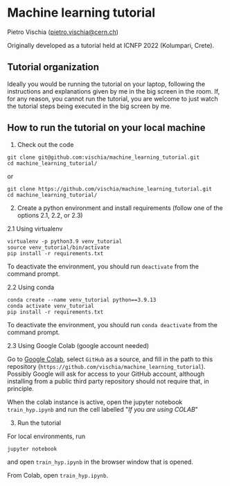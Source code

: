 # Machine learning tutorial
Pietro Vischia (pietro.vischia@cern.ch)

Originally developed as a tutorial held at ICNFP 2022 (Kolumpari, Crete).

## Tutorial organization

Ideally you would be running the tutorial on your laptop, following the instructions and explanations given by me in the big screen in the room.
If, for any reason, you cannot run the tutorial, you are welcome to just watch the tutorial steps being executed in the big screen by me.

## How to run the tutorial on your local machine

1. Check out the code
```
git clone git@github.com:vischia/machine_learning_tutorial.git
cd machine_learning_tutorial/
```
or
```
git clone https://github.com/vischia/machine_learning_tutorial.git
cd machine_learning_tutorial/
```

2. Create a python environment and install requirements (follow one of the options 2.1, 2.2, or 2.3)

2.1 Using virtualenv

```
virtualenv -p python3.9 venv_tutorial
source venv_tutorial/bin/activate
pip install -r requirements.txt
```

To deactivate the environment, you should run `deactivate` from the command prompt.

2.2 Using conda

```
conda create --name venv_tutorial python==3.9.13
conda activate venv_tutorial
pip install -r requirements.txt
```

To deactivate the environment, you should run `conda deactivate` from the command prompt.


2.3 Using Google Colab (google account needed)

Go to [Google Colab](https://colab.research.google.com/), select `GitHub` as a source, and fill in the path to this repository (`https://github.com/vischia/machine_learning_tutorial`). Possibly Google will ask for access to your GitHub account, although installing from a public third party repository should not require that, in principle.

When the colab instance is active, open the jupyter notebook `train_hyp.ipynb` and run the cell labelled "*If you are using COLAB*"


3. Run the tutorial

For local environments, run

```
jupyter notebook
```

and open `train_hyp.ipynb` in the browser window that is opened.

From Colab, open `train_hyp.ipynb`.
